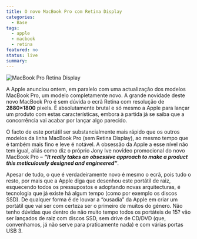```yaml
---
title: O novo MacBook Pro com Retina Display
categories:
  - Base
tags:
  - apple
  - macbook
  - retina
featured: no
status: live
summary:
---
```

![MacBook Pro Retina Display](http://www.pedromeireles.pt/images/newmacbookpro.jpg)

A Apple anunciou ontem, em paralelo com uma actualização dos modelos MacBook Pro, um modelo completamente novo. A grande novidade deste novo MacBook Pro é sem dúvida o ecrã Retina com resolução de **2880×1800** pixels. É absolutamente brutal e só mesmo a Apple para lançar um produto com estas características, embora à partida já se saiba que a concorrência vai acabar por lançar algo parecido.

O facto de este portátil ser substancialmente mais rápido que os outros modelos da linha MacBook Pro (sem Retina Display), ao mesmo tempo que é também mais fino e leve é notável. A obsessão da Apple a esse nível não tem igual, aliás como diz o próprio Jony Ive novídeo promocional do novo MacBook Pro – _**“It really takes an obsessive approach to make a product this meticulously designed and engineered“**_.

Apesar de tudo, o que é verdadeiramente novo é mesmo o ecrã, pois tudo o resto, por mais que a Apple diga que desenhou este portátil de raiz, esquecendo todos os pressupostos e adoptando novas arquitecturas, é tecnologia que já existe há algum tempo (como por exemplo os discos SSD). De qualquer forma é de louvar a “ousadia” da Apple em criar um portátil que vai ser com certeza ser o primeiro de muitos do género. Não tenho dúvidas que dentro de não muito tempo todos os portáteis de 15? vão ser lançados de raiz com discos SSD, sem drive de CD/DVD (que, convenhamos, já não serve para praticamente nada) e com várias portas USB 3.